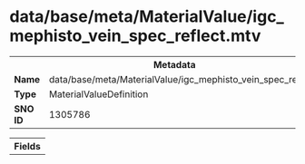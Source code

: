 <h1>data/base/meta/MaterialValue/igc_mephisto_vein_spec_reflect.mtv</h1><table><tr><th colspan="100%">Metadata</th></tr><tr><td><b>Name</b></td><td>data/base/meta/MaterialValue/igc_mephisto_vein_spec_reflect.mtv</td></tr><tr><td><b>Type</b></td><td>MaterialValueDefinition</td></tr><tr><td><b>SNO ID</b></td><td>1305786</td></tr></table>

<table><tr><th colspan="100%">Fields</th></tr></table>

